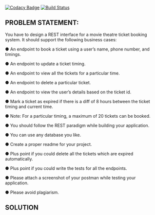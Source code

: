 [![Codacy Badge](https://api.codacy.com/project/badge/Grade/0e2e552de1064c2997f6bee45b459e45)](https://app.codacy.com/manual/rohitjain00/ticket-booking-api?utm_source=github.com&utm_medium=referral&utm_content=rohitjain00/ticket-booking-api&utm_campaign=Badge_Grade_Dashboard)
[![Build Status](https://travis-ci.com/rohitjain00/ticket-booking-api.svg?token=5M47HtEEpBk1wLoBPeZH&branch=master)](https://travis-ci.com/rohitjain00/ticket-booking-api)

## PROBLEM STATEMENT:

You have to design a REST interface for a movie theatre ticket booking system. It should
support the following business cases:

● An endpoint to book a ticket using a user’s name, phone number, and timings.

● An endpoint to update a ticket timing.

● An endpoint to view all the tickets for a particular time.

● An endpoint to delete a particular ticket.

● An endpoint to view the user’s details based on the ticket id.

● Mark a ticket as expired if there is a diff of 8 hours between the ticket timing and current
time.

● Note: For a particular timing, a maximum of 20 tickets can be booked.

● You should follow the REST paradigm while building your application.

● You can use any database you like.

● Create a proper readme for your project.

● Plus point if you could delete all the tickets which are expired automatically.

● Plus point if you could write the tests for all the endpoints.

● Please attach a screenshot of your postman while testing your application.

● Please avoid plagiarism.

## SOLUTION

